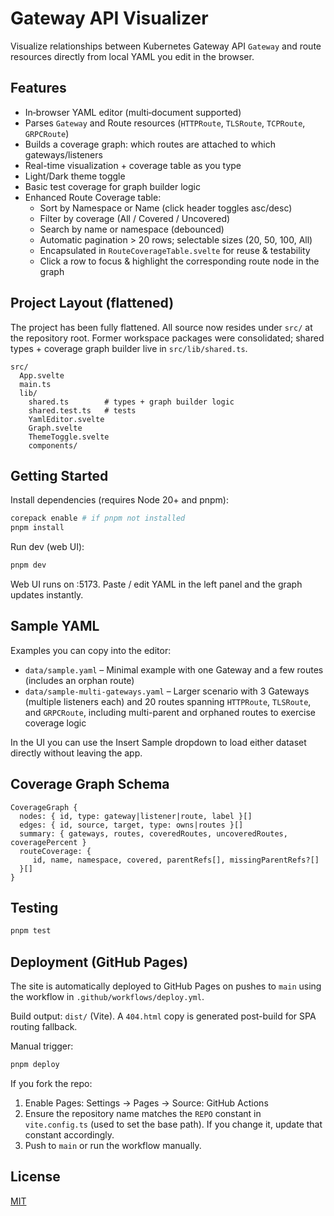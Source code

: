 # Gateway API Visualizer

Visualize relationships between Kubernetes Gateway API `Gateway` and route resources directly from local YAML you edit in the browser.

## Features

- In‑browser YAML editor (multi‑document supported)
- Parses `Gateway` and Route resources (`HTTPRoute`, `TLSRoute`, `TCPRoute`, `GRPCRoute`)
- Builds a coverage graph: which routes are attached to which gateways/listeners
- Real-time visualization + coverage table as you type
- Light/Dark theme toggle
- Basic test coverage for graph builder logic
- Enhanced Route Coverage table:
  - Sort by Namespace or Name (click header toggles asc/desc)
  - Filter by coverage (All / Covered / Uncovered)
  - Search by name or namespace (debounced)
  - Automatic pagination > 20 rows; selectable sizes (20, 50, 100, All)
  - Encapsulated in `RouteCoverageTable.svelte` for reuse & testability
  - Click a row to focus & highlight the corresponding route node in the graph

## Project Layout (flattened)

The project has been fully flattened. All source now resides under `src/` at the repository root. Former workspace packages were consolidated; shared types + coverage graph builder live in `src/lib/shared.ts`.

```text
src/
  App.svelte
  main.ts
  lib/
    shared.ts        # types + graph builder logic
    shared.test.ts   # tests
    YamlEditor.svelte
    Graph.svelte
    ThemeToggle.svelte
    components/
```

## Getting Started

Install dependencies (requires Node 20+ and pnpm):

```bash
corepack enable # if pnpm not installed
pnpm install
```

Run dev (web UI):

```bash
pnpm dev
```
 
Web UI runs on :5173. Paste / edit YAML in the left panel and the graph updates instantly.

## Sample YAML

Examples you can copy into the editor:

- `data/sample.yaml` – Minimal example with one Gateway and a few routes (includes an orphan route)
- `data/sample-multi-gateways.yaml` – Larger scenario with 3 Gateways (multiple listeners each) and 20 routes spanning `HTTPRoute`, `TLSRoute`, and `GRPCRoute`, including multi-parent and orphaned routes to exercise coverage logic

In the UI you can use the Insert Sample dropdown to load either dataset directly without leaving the app.

## Coverage Graph Schema

```text
CoverageGraph {
  nodes: { id, type: gateway|listener|route, label }[]
  edges: { id, source, target, type: owns|routes }[]
  summary: { gateways, routes, coveredRoutes, uncoveredRoutes, coveragePercent }
  routeCoverage: {
     id, name, namespace, covered, parentRefs[], missingParentRefs?[]
  }[]
}
```

## Testing

```bash
pnpm test
```

## Deployment (GitHub Pages)

The site is automatically deployed to GitHub Pages on pushes to `main` using the workflow in `.github/workflows/deploy.yml`.

Build output: `dist/` (Vite). A `404.html` copy is generated post-build for SPA routing fallback.

Manual trigger:

```bash
pnpm deploy
```

If you fork the repo:

1. Enable Pages: Settings -> Pages -> Source: GitHub Actions
2. Ensure the repository name matches the `REPO` constant in `vite.config.ts` (used to set the base path). If you change it, update that constant accordingly.
3. Push to `main` or run the workflow manually.
 
## License

[MIT](LICENSE.md)
